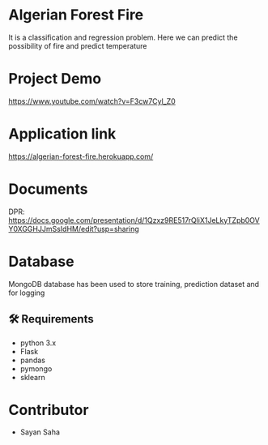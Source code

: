 # Algerian Forest Fire
It is a classification and regression problem.
Here we can predict the possibility of fire and predict temperature

# Project Demo
https://www.youtube.com/watch?v=F3cw7Cyl_Z0

# Application link
https://algerian-forest-fire.herokuapp.com/

# Documents
DPR: https://docs.google.com/presentation/d/1Qzxz9RE517rQliX1JeLkyTZpb0OVY0XGGHJJmSsIdHM/edit?usp=sharing
# Database
MongoDB database has been used to store training, prediction dataset and for logging
## :hammer_and_wrench: Requirements
- python 3.x
- Flask
- pandas
- pymongo
- sklearn

# Contributor
- Sayan Saha

